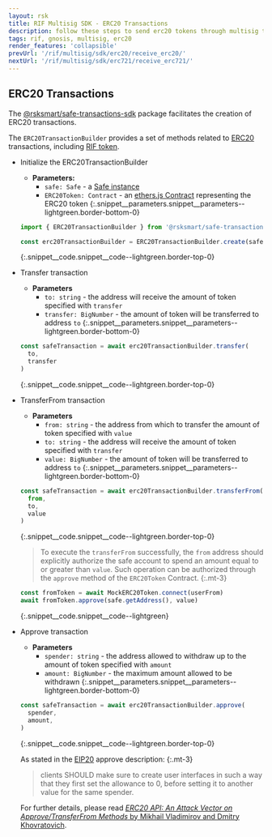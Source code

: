 ```yaml
---
layout: rsk
title: RIF Multisig SDK - ERC20 Transactions
description: follow these steps to send erc20 tokens through multisig transactions
tags: rif, gnosis, multisig, erc20
render_features: 'collapsible'
prevUrl: '/rif/multisig/sdk/erc20/receive_erc20/'
nextUrl: '/rif/multisig/sdk/erc721/receive_erc721/'
---
```


## ERC20 Transactions

The [@rsksmart/safe-transactions-sdk](https://github.com/rsksmart/safe-transactions-sdk) package facilitates the creation of ERC20 transactions.

The `ERC20TransactionBuilder` provides a set of methods related to [ERC20](https://eips.ethereum.org/EIPS/eip-20) transactions, including [RIF token](https://developers.rsk.co/rif/token/).

[](#top "collapsible")
- Initialize the ERC20TransactionBuilder
  * **Parameters:**
    - `safe: Safe` - a [Safe instance](https://github.com/gnosis/safe-core-sdk/blob/main/packages/safe-core-sdk/src/Safe.ts)
    - `ERC20Token: Contract` - an [ethers.js Contract](https://docs.ethers.io/v5/api/contract/contract/) representing the ERC20 token
  {:.snippet__parameters.snippet__parameters--lightgreen.border-bottom-0}

  ```ts
  import { ERC20TransactionBuilder } from '@rsksmart/safe-transactions-sdk'

  const erc20TransactionBuilder = ERC20TransactionBuilder.create(safe, ERC20Token)
  ```
  {:.snippet__code.snippet__code--lightgreen.border-top-0}

- Transfer transaction
  * **Parameters**
    - `to: string` - the address will receive the amount of token specified with `transfer`
    - `transfer: BigNumber` - the amount of token will be transferred to address `to`
  {:.snippet__parameters.snippet__parameters--lightgreen.border-bottom-0}

  ```ts
  const safeTransaction = await erc20TransactionBuilder.transfer(
    to,
    transfer
  )
  ```
  {:.snippet__code.snippet__code--lightgreen.border-top-0}

- TransferFrom transaction
  * **Parameters**
    - `from: string` - the address from which to transfer the amount of token specified with `value`
    - `to: string` - the address will receive the amount of token specified with `transfer`
    - `value: BigNumber` - the amount of token will be transferred to address `to`
  {:.snippet__parameters.snippet__parameters--lightgreen.border-bottom-0}

  ```ts
  const safeTransaction = await erc20TransactionBuilder.transferFrom(
    from,
    to,
    value
  )
  ```
  {:.snippet__code.snippet__code--lightgreen.border-top-0}

  > To execute the `transferFrom` successfully, the `from` address should explicitly authorize the safe account to spend an amount equal to or greater than `value`. Such operation can be authorized through the `approve` method of the `ERC20Token` Contract.
  {:.mt-3}

  ```ts
  const fromToken = await MockERC20Token.connect(userFrom)
  await fromToken.approve(safe.getAddress(), value)
  ```
  {:.snippet__code.snippet__code--lightgreen}

- Approve transaction
  * **Parameters**
    - `spender: string` - the address allowed to withdraw up to the amount of token specified with `amount`
    - `amount: BigNumber` - the maximum amount allowed to be withdrawn
  {:.snippet__parameters.snippet__parameters--lightgreen.border-bottom-0}

  ```ts
  const safeTransaction = await erc20TransactionBuilder.approve(
    spender,
    amount,
  )
  ```
  {:.snippet__code.snippet__code--lightgreen.border-top-0}

  As stated in the [EIP20](https://eips.ethereum.org/EIPS/eip-20#methods) approve description:
  {:.mt-3}

  > clients SHOULD make sure to create user interfaces in such a way that they first set the allowance to 0, before setting it to another value for the same spender.

  For further details, please read [*ERC20 API: An Attack Vector on Approve/TransferFrom Methods* by Mikhail Vladimirov and Dmitry Khovratovich](https://docs.google.com/document/d/1YLPtQxZu1UAvO9cZ1O2RPXBbT0mooh4DYKjA_jp-RLM/).
